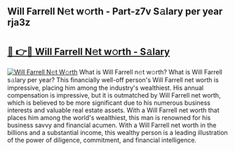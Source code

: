 ## Will Farrell N𝚎t w𝚘rth - Part-z7v S𝚊lary per year rja3z

# <h2><a href="http://gc49x4h.nevu.top/?p=Will+Farrell">🔗 👉🔴 Will Farrell N𝚎t w𝚘rth - S𝚊lary</a></h2>

[![Will Farrell N𝚎t W𝚘rth](https://i.imgur.com/Oavwk0R.jpeg)](http://gc49x4h.nevu.top/?p=Will+Farrell)
What is Will Farrell n𝚎t w𝚘rth? What is Will Farrell s𝚊lary per year?
This financially well-off person's Will Farrell net worth is impressive, placing him among the industry's wealthiest. His annual compensation is impressive, but it is outmatched by Will Farrell net worth, which is believed to be more significant due to his numerous business interests and valuable real estate assets. With a Will Farrell net worth that places him among the world's wealthiest, this man is renowned for his business savvy and financial acumen. With a Will Farrell net worth in the billions and a substantial income, this wealthy person is a leading illustration of the power of diligence, commitment, and financial intelligence.
